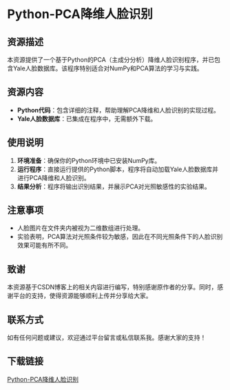 # Python-PCA降维人脸识别

## 资源描述

本资源提供了一个基于Python的PCA（主成分分析）降维人脸识别程序，并已包含Yale人脸数据库。该程序特别适合对NumPy和PCA算法的学习与实践。

## 资源内容

- **Python代码**：包含详细的注释，帮助理解PCA降维和人脸识别的实现过程。
- **Yale人脸数据库**：已集成在程序中，无需额外下载。

## 使用说明

1. **环境准备**：确保你的Python环境中已安装NumPy库。
2. **运行程序**：直接运行提供的Python脚本，程序将自动加载Yale人脸数据库并进行PCA降维和人脸识别。
3. **结果分析**：程序将输出识别结果，并展示PCA对光照敏感性的实验结果。

## 注意事项

- 人脸图片在文件夹内被视为二维数组进行处理。
- 实验表明，PCA算法对光照条件较为敏感，因此在不同光照条件下的人脸识别效果可能有所不同。

## 致谢

本资源基于CSDN博客上的相关内容进行编写，特别感谢原作者的分享。同时，感谢平台的支持，使得资源能够顺利上传并分享给大家。

## 联系方式

如有任何问题或建议，欢迎通过平台留言或私信联系我。感谢大家的支持！

## 下载链接

[Python-PCA降维人脸识别](https://pan.quark.cn/s/d50749a4dfe2)